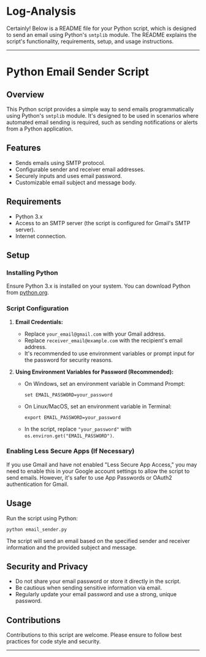 # Log-Analysis
Certainly! Below is a README file for your Python script, which is designed to send an email using Python's `smtplib` module. The README explains the script's functionality, requirements, setup, and usage instructions.

---

# Python Email Sender Script

## Overview

This Python script provides a simple way to send emails programmatically using Python's `smtplib` module. It's designed to be used in scenarios where automated email sending is required, such as sending notifications or alerts from a Python application.

## Features

- Sends emails using SMTP protocol.
- Configurable sender and receiver email addresses.
- Securely inputs and uses email password.
- Customizable email subject and message body.

## Requirements

- Python 3.x
- Access to an SMTP server (the script is configured for Gmail's SMTP server).
- Internet connection.

## Setup

### Installing Python

Ensure Python 3.x is installed on your system. You can download Python from [python.org](https://www.python.org/downloads/).

### Script Configuration

1. **Email Credentials:**
   - Replace `your_email@gmail.com` with your Gmail address.
   - Replace `receiver_email@example.com` with the recipient's email address.
   - It's recommended to use environment variables or prompt input for the password for security reasons.

2. **Using Environment Variables for Password (Recommended):**
   - On Windows, set an environment variable in Command Prompt:
     ```
     set EMAIL_PASSWORD=your_password
     ```
   - On Linux/MacOS, set an environment variable in Terminal:
     ```
     export EMAIL_PASSWORD=your_password
     ```
   - In the script, replace `"your_password"` with `os.environ.get("EMAIL_PASSWORD")`.

### Enabling Less Secure Apps (If Necessary)

If you use Gmail and have not enabled "Less Secure App Access," you may need to enable this in your Google account settings to allow the script to send emails. However, it's safer to use App Passwords or OAuth2 authentication for Gmail.

## Usage

Run the script using Python:

```
python email_sender.py
```

The script will send an email based on the specified sender and receiver information and the provided subject and message.

## Security and Privacy

- Do not share your email password or store it directly in the script.
- Be cautious when sending sensitive information via email.
- Regularly update your email password and use a strong, unique password.

## Contributions

Contributions to this script are welcome. Please ensure to follow best practices for code style and security.

---

